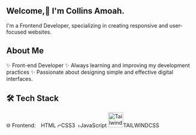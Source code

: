 ## Welcome,👋 I'm Collins Amoah.
I'm a Frontend Developer, specializing in creating responsive and user-focused websites. 

## About Me
✨ Front-end Developer
✨ Always learning and improving my development practices 
✨ Passionate about designing simple and effective digital interfaces. 

## 🛠 Tech Stack
🌐  Frontend:  <img src="https://cdn.jsdelivr.net/gh/devicons/devicon/icons/html5/html5-original.svg" width="10" height="10"/>HTML <img src="https://cdn.jsdelivr.net/gh/devicons/devicon/icons/css3/css3-original.svg" width="10" height="10" alt="CSS3" />CSS3 <img src="https://cdn.jsdelivr.net/gh/devicons/devicon/icons/javascript/javascript-original.svg" width="10" height="10" alt="JavaScript" />JavaScript <img src="https://static.cdnlogo.com/logos/t/34/tailwind-css.svg" width="40" height="40" alt="Tailwind CSS" />TAILWINDCSS

<!--
**Therealamoah/Therealamoah** is a ✨ _special_ ✨ repository because its `README.md` (this file) appears on your GitHub profile.

Here are some ideas to get you started:

- 🔭 I’m currently working on ...
- 🌱 I’m currently learning ...
- 👯 I’m looking to collaborate on ...
- 🤔 I’m looking for help with ...
- 💬 Ask me about ...
- 📫 How to reach me: ...
- 😄 Pronouns: ...
- ⚡ Fun fact: ...
-->
